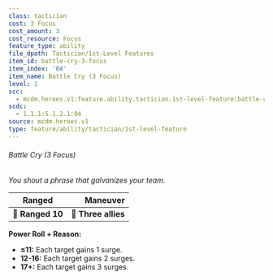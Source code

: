 ```yaml
---
class: tactician
cost: 3 Focus
cost_amount: 3
cost_resource: Focus
feature_type: ability
file_dpath: Tactician/1st-Level Features
item_id: battle-cry-3-focus
item_index: '04'
item_name: Battle Cry (3 Focus)
level: 1
scc:
  - mcdm.heroes.v1:feature.ability.tactician.1st-level-feature:battle-cry-3-focus
scdc:
  - 1.1.1:5.1.2.1:04
source: mcdm.heroes.v1
type: feature/ability/tactician/1st-level-feature
---
```


###### Battle Cry (3 Focus)

*You shout a phrase that galvanizes your team.*

| **Ranged**       |        **Maneuver** |
| ---------------- | ------------------: |
| **📏 Ranged 10** | **🎯 Three allies** |

**Power Roll + Reason:**

- **≤11:** Each target gains 1 surge.
- **12-16:** Each target gains 2 surges.
- **17+:** Each target gains 3 surges.
